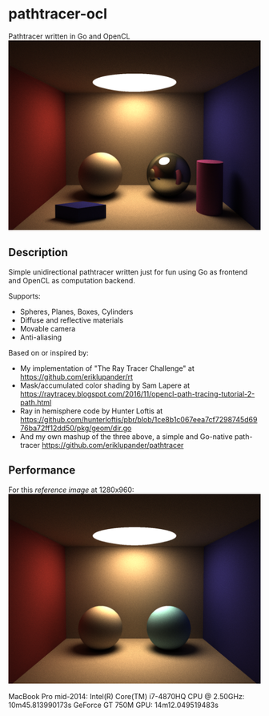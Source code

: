 # pathtracer-ocl
Pathtracer written in Go and OpenCL
![example](images/aa-with-box-and-cyl.png)
## Description
Simple unidirectional pathtracer written just for fun using Go as frontend and OpenCL as computation backend.

Supports:
* Spheres, Planes, Boxes, Cylinders
* Diffuse and reflective materials
* Movable camera
* Anti-aliasing

Based on or inspired by:

* My implementation of "The Ray Tracer Challenge" at https://github.com/eriklupander/rt
* Mask/accumulated color shading by Sam Lapere at https://raytracey.blogspot.com/2016/11/opencl-path-tracing-tutorial-2-path.html
* Ray in hemisphere code by Hunter Loftis at https://github.com/hunterloftis/pbr/blob/1ce8b1c067eea7cf7298745d6976ba72ff12dd50/pkg/geom/dir.go
* And my own mashup of the three above, a simple and Go-native path-tracer https://github.com/eriklupander/pathtracer

## Performance
For this _reference image_ at 1280x960:
![example](images/reference.png)

MacBook Pro mid-2014:
Intel(R) Core(TM) i7-4870HQ CPU @ 2.50GHz:  10m45.813990173s
GeForce GT 750M GPU:                        14m12.049519483s